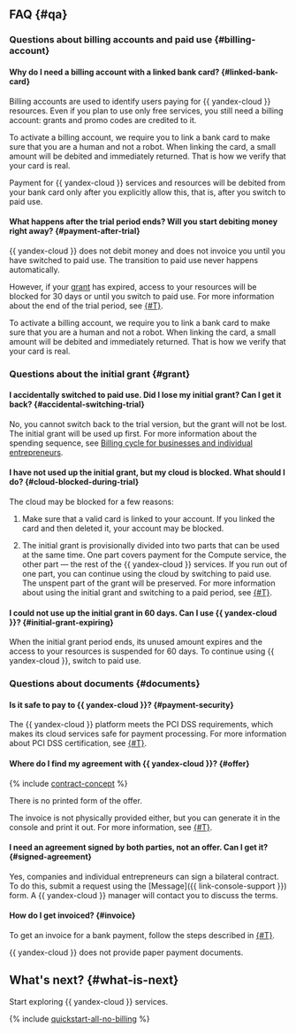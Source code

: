 ## FAQ {#qa}

### Questions about billing accounts and paid use {#billing-account}

#### Why do I need a billing account with a linked bank card? {#linked-bank-card}

Billing accounts are used to identify users paying for {{ yandex-cloud }} resources. Even if you plan to use only free services, you still need a billing account: grants and promo codes are credited to it.

To activate a billing account, we require you to link a bank card to make sure that you are a human and not a robot. When linking the card, a small amount will be debited and immediately returned. That is how we verify that your card is real.

Payment for {{ yandex-cloud }} services and resources will be debited from your bank card only after you explicitly allow this, that is, after you switch to paid use.

#### What happens after the trial period ends? Will you start debiting money right away? {#payment-after-trial}

{{ yandex-cloud }} does not debit money and does not invoice you until you have switched to paid use. The transition to paid use never happens automatically.

However, if your [grant](../usage-grant.md) has expired, access to your resources will be blocked for 30 days or until you switch to paid use. For more information about the end of the trial period, see [{#T}](../free-trial/concepts/trial-ending.md).

To activate a billing account, we require you to link a bank card to make sure that you are a human and not a robot. When linking the card, a small amount will be debited and immediately returned. That is how we verify that your card is real.

### Questions about the initial grant {#grant}

#### I accidentally switched to paid use. Did I lose my initial grant? Can I get it back? {#accidental-switching-trial}

No, you cannot switch back to the trial version, but the grant will not be lost. The initial grant will be used up first. For more information about the spending sequence, see [Billing cycle for businesses and individual entrepreneurs](../../billing/payment/billing-cycle-business.md).

#### I have not used up the initial grant, but my cloud is blocked. What should I do? {#cloud-blocked-during-trial}

The cloud may be blocked for a few reasons:

1. Make sure that a valid card is linked to your account. If you linked the card and then deleted it, your account may be blocked.

1. The initial grant is provisionally divided into two parts that can be used at the same time. One part covers payment for the Compute service, the other part — the rest of the {{ yandex-cloud }} services. If you run out of one part, you can continue using the cloud by switching to paid use. The unspent part of the grant will be preserved. For more information about using the initial grant and switching to a paid period, see [{#T}](../free-trial/concepts/upgrade-to-paid.md).

#### I could not use up the initial grant in 60 days. Can I use {{ yandex-cloud }}? {#initial-grant-expiring}

When the initial grant period ends, its unused amount expires and the access to your resources is suspended for 60 days. To continue using {{ yandex-cloud }}, switch to paid use. 

### Questions about documents {#documents}

#### Is it safe to pay to {{ yandex-cloud }}? {#payment-security}

The {{ yandex-cloud }} platform meets the PCI DSS requirements, which makes its cloud services safe for payment processing. For more information about PCI DSS certification, see [{#T}](../../security/conform.md#pci-dss).

#### Where do I find my agreement with {{ yandex-cloud }}? {#offer}

{% include [contract-concept](../../_includes/billing/contract.md) %}

There is no printed form of the offer.

The invoice is not physically provided either, but you can generate it in the console and print it out. For more information, see [{#T}](../../billing/operations/download-reporting-docs.md).

#### I need an agreement signed by both parties, not an offer. Can I get it? {#signed-agreement}

Yes, companies and individual entrepreneurs can sign a bilateral contract. To do this, submit a request using the [Message]({{ link-console-support }}) form. A {{ yandex-cloud }} manager will contact you to discuss the terms.

#### How do I get invoiced? {#invoice}

To get an invoice for a bank payment, follow the steps described in [{#T}](../../billing/operations/pay-the-bill.md#legal-entities).

{{ yandex-cloud }} does not provide paper payment documents.

## What's next? {#what-is-next}

Start exploring {{ yandex-cloud }} services.

{% include [quickstart-all-no-billing](../../_includes/quickstart-all-no-billing.md) %}
